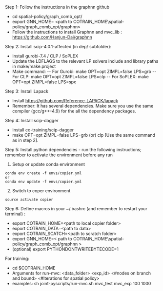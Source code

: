 Step 1: Follow the instructions in the graphnn github
 - cd spatial-policy/graph_comb_opt/
 - export GNN_HOME= \<path to COTRAIN_HOME\spatial-policy/graph_comb_opt/graphnn\>
 - Follow the instructions to install Graphnn and mvc_lib : https://github.com/Hanjun-Dai/graphnn

Step 2: Install scip-4.0.1-affected (in dep/ subfolder):
 - Install gurobi-7.4 / CLP / SoPLEX
 - Update the LDFLAGS to the relevant LP solvers include and library paths in make/make.project
 - Make command: 
      -- For Gurobi: make OPT=opt ZIMPL=false LPS=grb 
      -- For CLP: make OPT=opt ZIMPL=false LPS=clp 
      -- For SoPLEX: make OPT=opt ZIMPL=false LPS=spx

Step 3: Install Lapack
 - Install https://github.com/Reference-LAPACK/lapack
 - Remember: It has several dependencies. Make sure you use the same compiler (gcc/g++-4.9) for the all the dependency packages.

Step 4: Install scip-dagger
 - Install co-training/scip-dagger
 - make OPT=opt ZIMPL=false LPS=grb (or) clp [Use the same command as in step 2]. 

Step 5:  Install python dependencies - run the following instructions; remember to activate the environment before any run
1) Setup or update conda environment
```
conda env create -f envs/copier.yml
or
conda env update -f envs/copier.yml
```
2) Switch to coper environment
```
source activate copier
```

Step 6: Define macros in your ~/.bashrc (and remember to restart your terminal) :
  - export COTRAIN_HOME=\<path to local copier folder\>
  - export COTRAIN_DATA=\<path to data\>
  - export COTRAIN_SCATCH=\<path to scratch folder\>
  - export GNN_HOME=\< path to COTRAIN_HOME\spatial-policy/graph_comb_opt/graphnn \>
  - (optional) export PYTHONDONTWRITEBYTECODE=1 

For training:
  - cd $COTRAIN_HOME
  - Arguments for run-mvc: <data_folder> <exp_id> <#nodes on branch and bound> <#iterations for spatial policy>
  - examples: sh joint-pyscripts/run-mvc.sh mvc_test mvc_exp 100 1000
